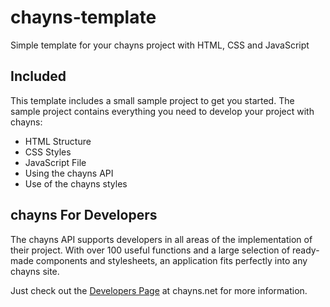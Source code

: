 # chayns-template

Simple template for your chayns project with HTML, CSS and JavaScript

## Included

This template includes a small sample project to get you started.
The sample project contains everything you need to develop your project with chayns:
- HTML Structure
- CSS Styles
- JavaScript File
- Using the chayns API
- Use of the chayns styles

## chayns For Developers

The chayns API supports developers in all areas of the implementation of their project.
With over 100 useful functions and a large selection of ready-made components
and stylesheets, an application fits perfectly into any chayns site.

Just check out the [Developers Page][1] at chayns.net for more information.

[1]: https://chayns.net/aPI